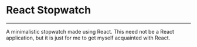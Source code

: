 # React Stopwatch
----
A minimalistic stopwatch made using React. This need not be a React 
application, but it is just for me to get myself acquainted with React.

